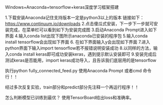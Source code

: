 
Windows+Anaconda+tensorflow+keras深度学习框架搭建

1.下载安装Anaconda记住支持版本一定是python3以上的版本
链接如下：https://www.continuum.io/downloads
2.点击傻瓜式安装，下一步下一步就可安装完成，在菜单栏可以看到如下为安装完成图
3.启动Anaconda Prompt进入如下界面
4.输入conda list出现下图所示anaconda已安装的程序包
5.输入conda install tensorflow会出现如下界面
6. 在如下界面输入y会出现如下界面
7.进入python界面下输入import tensorflow若不报错说明安装成功
8.以同样的方法，输入conda install keras即可成功安装keras，遇到提示默认安装即可
9.安装完成后测试keras是否能用，import keras成功导入，且告诉我们底层用的是tensorflow

执行python fully_connected_feed.py 使用Anaconda Prompt 或者cmd 命令行！！


经过多次反复实验，train部分和predict部分先注释一个再运行程序！！


怎么判断模型已训练到最优？
使用TensorBoard给出loss和准确率。